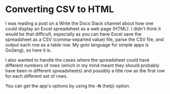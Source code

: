 # Converting CSV to HTML

I was reading a post on a Write the Docs Slack channel about how one could display an Excel spreadsheet as a web page (HTML).
I didn't think it would be that difficult, especially as you can have Excel save the spreadsheet as a CSV (comma-separted value) file, parse the CSV file, and output each row as a table row.
My goto language for simple apps is Go(lang), so here it is.

I also wanted to handle the cases where the spreadsheet could have different numbers of rows
(which in my mind meant they should probably have been in different spreadsheets) and
possibly a title row as the first row for each different set of rows.

You can get the app's options by using the **-h** (help) option.
